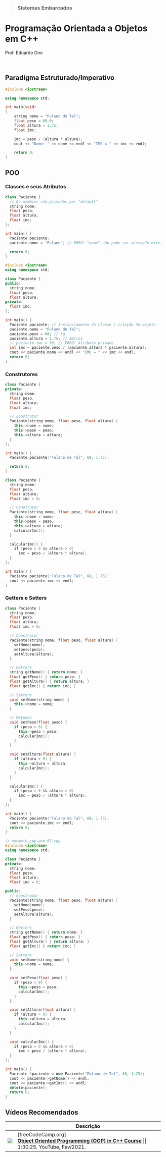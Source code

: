 > ### Sistemas Embarcados

# Programação Orientada a Objetos em C++

Prof. Eduardo Ono

<br>

## Paradigma Estruturado/Imperativo

```cpp
#include <iostream>

using namespace std;

int main(void)
{
    string nome = "Fulano de Tal";
    float peso = 68.0;
    float altura = 1.75;
    float imc;

    imc = peso / (altura * altura);
    cout << "Nome: " << nome << endl << "IMC = " << imc << endl;

    return 0;
}
```

## POO

### Classes e seus Atributos

```cpp
class Paciente {
  // Os membros são privados por "default"
  string nome;
  float peso;
  float altura;
  float imc;
};

int main() {
  Paciente paciente;
  paciente.nome = "Fulano"; // ERRO! "nome" não pode ser acessado diretamente pelo objeto

  return 0;
}

```

```cpp:exemplo-cpp-poo-03.cpp
#include <iostream>
using namespace std;

class Paciente {
public:
  string nome;
  float peso;
  float altura;
private:
  float imc;
};

int main() {
  Paciente paciente; // Instanciamento da classe / criação do objeto
  paciente.nome = "Fulano de Tal";
  paciente.peso = 68; // kg
  paciente.altura = 1.75; // metros
  // paciente.imc = 50; // ERRO! Atributo privado
  int imc = paciente.peso / (paciente.altura * paciente.altura);
  cout << paciente.nome << endl << "IMC = " << imc << endl;
  return 0;
}
```

### Construtores

```cpp:exemplo-cpp-poo-04.cpp
class Paciente {
private:
  string nome;
  float peso;
  float altura;
  float imc;

  // Construtor
  Paciente(string nome, float peso, float altura) {
    this->nome = nome;
    this->peso = peso;
    this->altura = altura;
  }
};

int main() {
  Paciente paciente("Fulano de Tal", 68, 1.75);

  return 0;
}

```

```cpp:exemplo-cpp-poo-05.cpp
class Paciente {
  string nome;
  float peso;
  float altura;
  float imc = 0;

  // Construtor
  Paciente(string nome, float peso, float altura) {
    this->nome = nome;
    this->peso = peso;
    this->altura = altura;
    calcularImc();
  }

  calcularImc() {
    if (peso > 0 && altura > 0)
      imc = peso / (altura * altura);
  }
};

int main() {
  Paciente paciente("Fulano de Tal", 68, 1.75);
  cout << paciente.imc << endl;
}
```

### Getters e Setters

```cpp:exemplo-cpp-poo-06.cpp
class Paciente {
  string nome;
  float peso;
  float altura;
  float imc = 0;

  // Construtor
  Paciente(string nome, float peso, float altura) {
    setNome(nome);
    setpeso(peso);
    setAltura(altura);
  }

  // Getters
  string getNome() { return nome; }
  float getPeso() { return peso; }
  float getAltura() { return altura; }
  float getImc() { return imc; }

  // Setters
  void setNome(string nome) {
    this->nome = nome;
  }

  // Métodos
  void setPeso(float peso) {
    if (peso > 0) {
      this->peso = peso;
      calcularImc();
    }
  }

  void setAltura(float altura) {
    if (altura > 0) {
      this->altura = altura;
      calcularImc();
    }
  }

  calcularImc() {
    if (peso > 0 && altura > 0)
      imc = peso / (altura * altura);
  }
};

int main() {
  Paciente paciente("Fulano de Tal", 68, 1.75);
  cout << paciente.imc << endl;
  return 0;
}
```

```cpp
// exemplo-cpp-poo-07.cpp
#include <iostream>
using namespace std;

class Paciente {
private:
  string nome;
  float peso;
  float altura;
  float imc = 0;

public:
  // Construtor
  Paciente(string nome, float peso, float altura) {
    setNome(nome);
    setPeso(peso);
    setAltura(altura);
  }

  // Getters
  string getNome() { return nome; }
  float getPeso() { return peso; }
  float getAltura() { return altura; }
  float getImc() { return imc; }

  // Setters
  void setNome(string nome) {
    this->nome = nome;
  }

  void setPeso(float peso) {
    if (peso > 0) {
      this->peso = peso;
      calcularImc();
    }
  }

  void setAltura(float altura) {
    if (altura > 0) {
      this->altura = altura;
      calcularImc();
    }
  }

  void calcularImc() {
    if (peso > 0 && altura > 0)
      imc = peso / (altura * altura);
  }
};

int main() {
  Paciente *paciente = new Paciente("Fulano de Tal", 68, 1.75);
  cout << paciente->getNome() << endl;
  cout << paciente->getImc() << endl;
  delete(paciente);
  return 0;
}
```

## Vídeos Recomendados

|| Descrição |
| :-: | --- |
[![](https://img.youtube.com/vi/wN0x9eZLix4/default.jpg)](https://www.youtube.com/watch?v=wN0x9eZLix4 "") | [freeCodeCamp.org] <br> [**Object Oriented Programming (OOP) in C++ Course**](https://www.youtube.com/watch?v=wN0x9eZLix4) \|\| 1:30:25, YouTube, Fev/2021.

<br>
